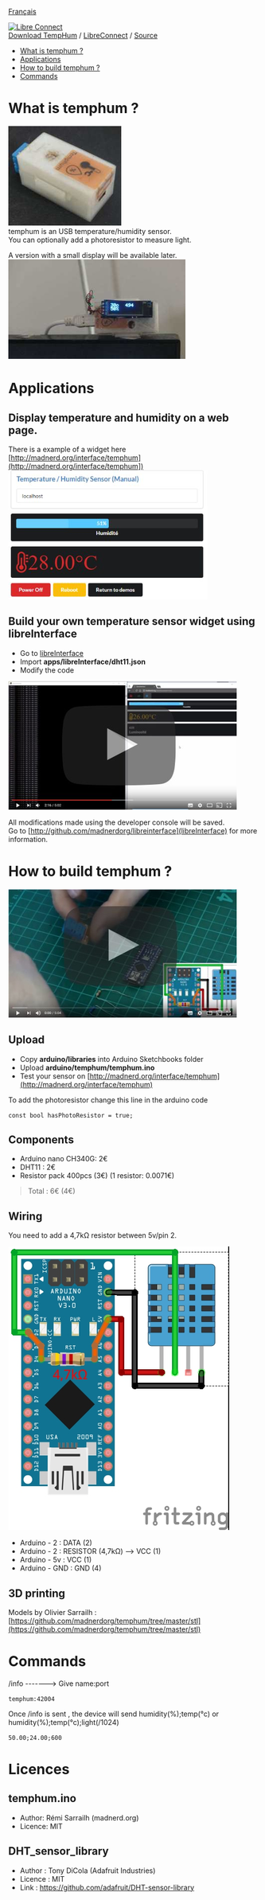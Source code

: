 [Français](https://madnerdorg.github.io/temphum/README.fr)

[![Libre Connect](https://madnerdorg.github.io/libreconnect/doc/img/libreconnect_devices_banner.png)](https://madnerdorg.github.io/libreconnect/doc/en/devices)   
[Download TempHum](https://github.com/madnerdorg/temphum/archive/master.zip) /  [LibreConnect](https://madnerdorg.github.io/libreconnect/) / [Source](https://github.com/madnerdorg/temphum)

- [What is temphum ?](#what-is-temphum-)
- [Applications](#applications)
- [How to build temphum ?](#how-to-build-temphum-)
- [Commands](#commands)

# What is temphum ?
![Photo temphum](doc/temphum_device.jpg)   
temphum is an USB temperature/humidity sensor.   
You can optionally add a photoresistor to measure light.    

A version with a small display will be available later.        
![TempHum Display](doc/temphum_disp.jpg)

# Applications
## Display temperature and humidity on a web page.   
There is a example of a widget here [http://madnerd.org/interface/temphum](http://madnerd.org/interface/temphum])
![App temphum](doc/temphum_app.jpg)

## Build your own temperature sensor widget using libreInterface   
* Go to [libreInterface](http://madnerd.org/interface/editor.html)
* Import **apps/libreInterface/dht11.json**
* Modify the code

[![libreInterface temphum](doc/libreinterface_temphum.jpg)](https://www.youtube.com/watch?v=yIe4TfZuU6A)

All modifications made using the developer console will be saved.   
Go to [http://github.com/madnerdorg/libreinterface](libreInterface) for more information.

# How to build temphum ?
[![Video soldering temphum](doc/temphum_video.jpg)](https://www.youtube.com/watch?v=eIsdwXkPbS0)

## Upload
* Copy **arduino/libraries** into Arduino Sketchbooks folder
* Upload **arduino/temphum/temphum.ino**
* Test your sensor on [http://madnerd.org/interface/temphum](http://madnerd.org/interface/temphum)


To add the photoresistor change this line in the arduino code
```
const bool hasPhotoResistor = true;
```

## Components
* Arduino nano CH340G: 2€
* DHT11 : 2€
* Resistor pack 400pcs (3€) (1 resistor: 0.0071€)
> Total : 6€ (4€) 

## Wiring
You need to add a 4,7kΩ resistor between 5v/pin 2.

![Wiring_temphum](doc/dht11_nano.jpg)

* Arduino - 2 : DATA (2) 
* Arduino - 2 : RESISTOR (4,7kΩ) --> VCC (1)
* Arduino - 5v : VCC (1)
* Arduino - GND : GND (4)

## 3D printing
Models by Olivier Sarrailh : [https://github.com/madnerdorg/temphum/tree/master/stl](https://github.com/madnerdorg/temphum/tree/master/stl)

# Commands
/info -------> Give name:port     
```
temphum:42004
```
Once /info is sent , the device will send humidity(%);temp(°c) or humidity(%);temp(°c);light(/1024)
```
50.00;24.00;600
```

# Licences

## temphum.ino
* Author: Rémi Sarrailh (madnerd.org)       
* Licence: MIT   

## DHT_sensor_library
* Author : Tony DiCola (Adafruit Industries)
* Licence : MIT
* Link : https://github.com/adafruit/DHT-sensor-library

